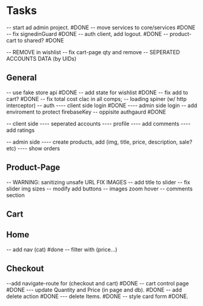 # Tasks 
-- start ad admin project. #DONE
-- move services to core/services #DONE
-- fix signedinGuard #DONE
-- auth client, add logout. #DONE 
-- product-cart to shared?  #DONE


-- REMOVE in wishlist
-- fix cart-page qty and remove
-- SEPERATED ACCOUNTS DATA (by UIDs)
## General
-- use fake store api #DONE
-- add state for wishlist #DONE
-- fix add to cart? #DONE
-- fix total cost clac in all comps;
-- loading spiner (w/ http interceptor)
-- auth 
---- client side login #DONE
---- admin side login
-- add enviroment to protect firebaseKey
-- oppisite authgaurd #DONE

-- client side 
---- seperated accounts
---- profile
---- add comments
---- add ratings

-- admin side 
---- create products, add (img, title, price, description, sale? etc)
---- show orders


## Product-Page
-- WARNING: sanitizing unsafe URL FIX IMAGES
-- add title to slider
-- fix slider img sizes
-- modify add buttons
-- images zoom hover
-- comments section
## Cart


## Home
-- add nav (cat) #done
-- filter with (price...)



## Checkout
--add navigate-route for (checkout and cart) #DONE
-- cart control page #DONE
--- update Quantity and Price (in page  and db). #DONE
-- add delete action #DONE
--- delete Items. #DONE
-- style card form #DONE.


